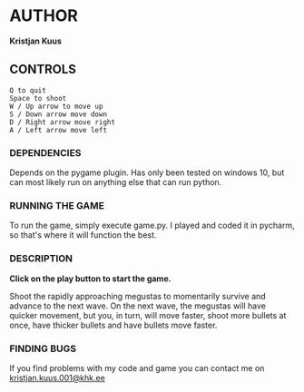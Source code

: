 # AUTHOR
**Kristjan Kuus**

## CONTROLS
    Q to quit
    Space to shoot
    W / Up arrow to move up
    S / Down arrow move down
    D / Right arrow move right
    A / Left arrow move left

### DEPENDENCIES
Depends on the pygame plugin. Has only been tested on windows 10, but can most likely run on anything else that can run python.

### RUNNING THE GAME
To run the game, simply execute game.py. I played and coded it in pycharm, so that's where it will function the best.

### DESCRIPTION
**Click on the play button to start the game.**

 Shoot the rapidly approaching megustas to momentarily survive and advance to the next wave. On the next wave, the megustas will have quicker movement, but you, in turn, will move faster, shoot more bullets at once, have thicker bullets and have bullets move faster.

### FINDING BUGS
If you find problems with my code and game you can contact me on kristjan.kuus.001@khk.ee

